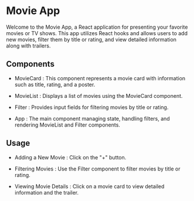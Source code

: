 # Movie App

Welcome to the Movie App, a React application for presenting your favorite movies or TV shows. This app utilizes React hooks and allows users to add new movies, filter them by title or rating, and view detailed information along with trailers.

## Components

- MovieCard :
This component represents a movie card with information such as title, rating, and a poster.

- MovieList :
Displays a list of movies using the MovieCard component.

- Filter :
Provides input fields for filtering movies by title or rating.

- App :
The main component managing state, handling filters, and rendering MovieList and Filter components.

## Usage

- Adding a New Movie :
Click on the "+" button.

- Filtering Movies :
Use the Filter component to filter movies by title or rating.

- Viewing Movie Details :
Click on a movie card to view detailed information and the trailer.
